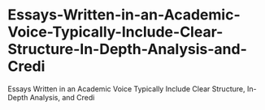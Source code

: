 # Essays-Written-in-an-Academic-Voice-Typically-Include-Clear-Structure-In-Depth-Analysis-and-Credi
Essays Written in an Academic Voice Typically Include Clear Structure, In-Depth Analysis, and Credi
